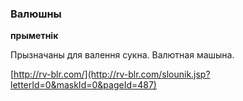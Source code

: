 ### Валюшны
**прыметнік**

Прызначаны для валення сукна. Валютная машына.

<a rel="author">[http://rv-blr.com/](http://rv-blr.com/slounik.jsp?letterId=0&maskId=0&pageId=487)</a>
